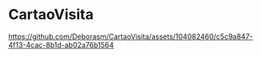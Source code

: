 # CartaoVisita

https://github.com/Deborasm/CartaoVisita/assets/104082460/c5c9a847-4f13-4cac-8b1d-ab02a76b1564

